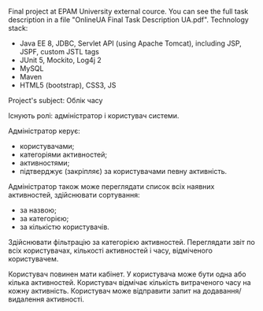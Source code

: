 Final project at EPAM University external cource. You can see the full task description in a file "OnlineUA Final Task Description UA.pdf". 
Technology stack:
- Java EE 8, JDBC, Servlet API (using Apache Tomcat), including JSP, JSPF, custom JSTL tags
- JUnit 5, Mockito, Log4j 2 
- MySQL
- Maven
- HTML5 (bootstrap), CSS3, JS

Project's subject:
Облік часу

Існують ролі: адміністратор і користувач системи.

Адміністратор керує:
- користувачами;
- категоріями активностей;
- активностями;
- підтверджує (закріпляє) за користувачами певну активність.

Адміністратор також може переглядати список всіх наявних активностей, здійснювати сортування:
- за назвою;
- за категорією;
- за кількістю користувачів.

Здійснювати фільтрацію за категорією активностей.
Переглядати звіт по всіх користувачах, кількості активностей і часу, відміченого користувачем.

Користувач повинен мати кабінет. 
У користувача може бути одна або кілька активностей. 
Користувач відмічає кількість витраченого часу на кожну активність. 
Користувач може відправити запит на додавання/видалення активності.
